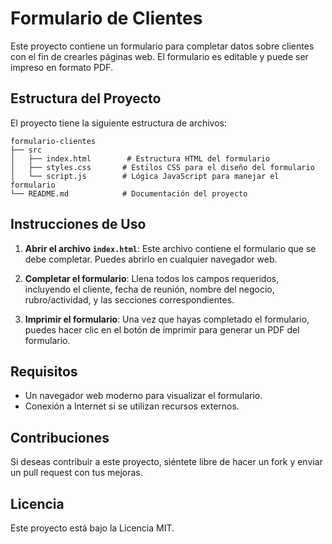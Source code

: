 # Formulario de Clientes

Este proyecto contiene un formulario para completar datos sobre clientes con el fin de crearles páginas web. El formulario es editable y puede ser impreso en formato PDF.

## Estructura del Proyecto

El proyecto tiene la siguiente estructura de archivos:

```
formulario-clientes
├── src
│   ├── index.html        # Estructura HTML del formulario
│   ├── styles.css       # Estilos CSS para el diseño del formulario
│   └── script.js        # Lógica JavaScript para manejar el formulario
└── README.md            # Documentación del proyecto
```

## Instrucciones de Uso

1. **Abrir el archivo `index.html`**: Este archivo contiene el formulario que se debe completar. Puedes abrirlo en cualquier navegador web.

2. **Completar el formulario**: Llena todos los campos requeridos, incluyendo el cliente, fecha de reunión, nombre del negocio, rubro/actividad, y las secciones correspondientes.

3. **Imprimir el formulario**: Una vez que hayas completado el formulario, puedes hacer clic en el botón de imprimir para generar un PDF del formulario.

## Requisitos

- Un navegador web moderno para visualizar el formulario.
- Conexión a Internet si se utilizan recursos externos.

## Contribuciones

Si deseas contribuir a este proyecto, siéntete libre de hacer un fork y enviar un pull request con tus mejoras.

## Licencia

Este proyecto está bajo la Licencia MIT.